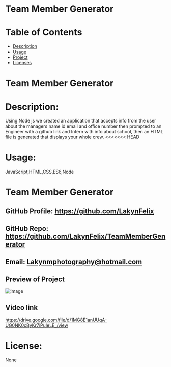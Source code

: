 # Team Member Generator
# Table of Contents 
* [Description](#descriptionofproject)  
* [Usage](#languages)  
* [Project](#nameofproject)    
* [Licenses](#licenses)   
 
 

# Team Member Generator 

 
# Description: 
Using Node js we created an application that accepts info from the user about the managers name id email and office number then prompted to an Engineer with a github link and Intern with info about school, then an HTML file is generated that displays your whole crew.
<<<<<<< HEAD


# Usage: 
  JavaScript,HTML,CSS,ES6,Node   


# Team Member Generator 
## GitHub Profile:  https://github.com/LakynFelix   
## GitHub Repo: https://github.com/LakynFelix/TeamMemberGenerator  
## Email: Lakynmphotography@hotmail.com 

## Preview of Project
![image](https://user-images.githubusercontent.com/84104126/127934547-8a9fed2b-f4de-405d-959e-f21691916481.png)

## Video link 
https://drive.google.com/file/d/1MG8E1anUUqA-UG0NK0cByKr7iPuIeLE_/view

# License:  
 None   
